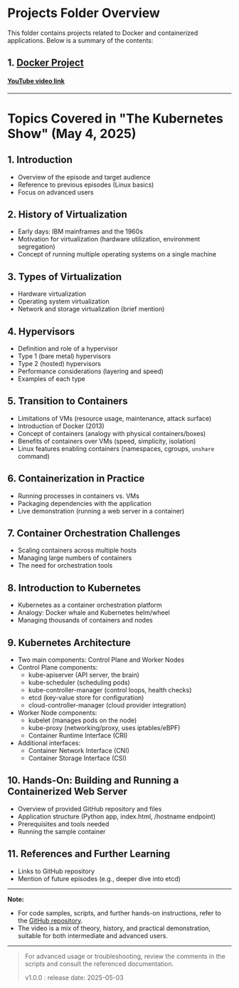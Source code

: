 # Projects Folder Overview

This folder contains projects related to Docker and containerized applications. Below is a summary of the contents:

## 1. [Docker Project](docker_project.md)

#### [YouTube video link](https://youtu.be/kKfLotzx-Cs)

---

# Topics Covered in "The Kubernetes Show" (May 4, 2025)

## 1. Introduction
- Overview of the episode and target audience
- Reference to previous episodes (Linux basics)
- Focus on advanced users

## 2. History of Virtualization
- Early days: IBM mainframes and the 1960s
- Motivation for virtualization (hardware utilization, environment segregation)
- Concept of running multiple operating systems on a single machine

## 3. Types of Virtualization
- Hardware virtualization
- Operating system virtualization
- Network and storage virtualization (brief mention)

## 4. Hypervisors
- Definition and role of a hypervisor
- Type 1 (bare metal) hypervisors
- Type 2 (hosted) hypervisors
- Performance considerations (layering and speed)
- Examples of each type

## 5. Transition to Containers
- Limitations of VMs (resource usage, maintenance, attack surface)
- Introduction of Docker (2013)
- Concept of containers (analogy with physical containers/boxes)
- Benefits of containers over VMs (speed, simplicity, isolation)
- Linux features enabling containers (namespaces, cgroups, `unshare` command)

## 6. Containerization in Practice
- Running processes in containers vs. VMs
- Packaging dependencies with the application
- Live demonstration (running a web server in a container)

## 7. Container Orchestration Challenges
- Scaling containers across multiple hosts
- Managing large numbers of containers
- The need for orchestration tools

## 8. Introduction to Kubernetes
- Kubernetes as a container orchestration platform
- Analogy: Docker whale and Kubernetes helm/wheel
- Managing thousands of containers and nodes

## 9. Kubernetes Architecture
- Two main components: Control Plane and Worker Nodes
- Control Plane components:
    - kube-apiserver (API server, the brain)
    - kube-scheduler (scheduling pods)
    - kube-controller-manager (control loops, health checks)
    - etcd (key-value store for configuration)
    - cloud-controller-manager (cloud provider integration)
- Worker Node components:
    - kubelet (manages pods on the node)
    - kube-proxy (networking/proxy, uses iptables/eBPF)
    - Container Runtime Interface (CRI)
- Additional interfaces:
    - Container Network Interface (CNI)
    - Container Storage Interface (CSI)

## 10. Hands-On: Building and Running a Containerized Web Server
- Overview of provided GitHub repository and files
- Application structure (Python app, index.html, /hostname endpoint)
- Prerequisites and tools needed
- Running the sample container

## 11. References and Further Learning
- Links to GitHub repository
- Mention of future episodes (e.g., deeper dive into etcd)

---

**Note:**  
- For code samples, scripts, and further hands-on instructions, refer to the [GitHub repository](https://github.com/The-Kubernetes-Show/kubernetes/).
- The video is a mix of theory, history, and practical demonstration, suitable for both intermediate and advanced users.

---
> For advanced usage or troubleshooting, review the comments in the scripts and consult the referenced documentation.
>
> v1.0.0 : release date: 2025-05-03
